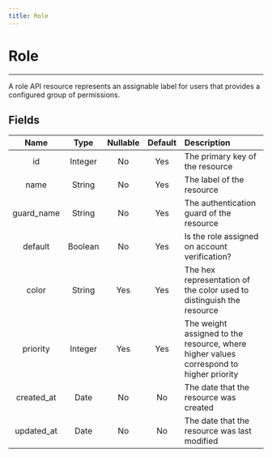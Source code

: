 ```yaml
---
title: Role
---
```


# Role

---

A role API resource represents an assignable label for users that provides a configured group of permissions.

## Fields

|    Name    |  Type   | Nullable | Default |  Description                                                                           |
| :--------: | :-----: | :------: | :-----: | :------------------------------------------------------------------------------------- |
| id         | Integer | No       | Yes     | The primary key of the resource                                                        |
| name       | String  | No       | Yes     | The label of the resource                                                              |
| guard_name | String  | No       | Yes     | The authentication guard of the resource                                               |
| default    | Boolean | No       | Yes     | Is the role assigned on account verification?                                          |
| color      | String  | Yes      | Yes     | The hex representation of the color used to distinguish the resource                   |
| priority   | Integer | Yes      | Yes     | The weight assigned to the resource, where higher values correspond to higher priority |
| created_at | Date    | No       | No      | The date that the resource was created                                                 |
| updated_at | Date    | No       | No      | The date that the resource was last modified                                           |